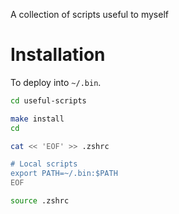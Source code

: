 A collection of scripts useful to myself

# Installation

To deploy into `~/.bin`.

```sh
cd useful-scripts

make install
cd

cat << 'EOF' >> .zshrc

# Local scripts
export PATH=~/.bin:$PATH
EOF

source .zshrc
```
